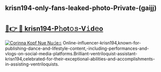 ## krisn194-only-fans​-leaked-photo​-Private-(gaijj)


# <h2><a href="https://mediaupload.pro?title=krisn194&ref=git">🔗👉 🔴 krisn194-P𝚑ot𝚘𝚜-V𝚒d𝚎o</a></h2>

[![Corinna Kopf Nue Nu𝚍e𝚜](https://i.imgur.com/0qMVB7G.gif)](https://mediaupload.pro?title=krisn194&ref=git)
Online-influencer-krisn194,known-for-publishing-dance-and-lifestyle-content,-including-performances-and-vlogs-on-social-media-platforms.Brilliant-ventriloquist-assistant-krisn194,celebrated-for-their-exceptional-abilities-and-accomplishments-in-assisting-ventriloquists.  